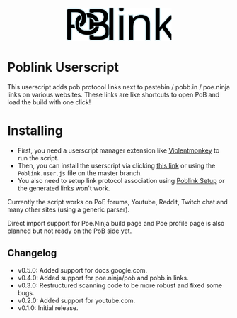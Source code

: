 <p align="center"><img src="./assets/poblink-logo.svg" height="75"></p>

# Poblink Userscript
This userscript adds pob protocol links next to pastebin / pobb.in / poe.ninja links on various websites. These links are like shortcuts to open PoB and load the build with one click!


# Installing
- First, you need a userscript manager extension like [Violentmonkey](https://violentmonkey.github.io/) to run the script.
- Then, you can install the userscript via clicking [this link](https://github.com/Dullson/Poblink/raw/master/Poblink.user.js) or using the `Poblink.user.js` file on the master branch.
- You also need to setup link protocol association using [Poblink Setup](https://github.com/Dullson/PoblinkSetup) or the generated links won't work.

Currently the script works on PoE forums, Youtube, Reddit, Twitch chat and many other sites (using a generic parser).

Direct import support for Poe.Ninja build page and Poe profile page is also planned but not ready on the PoB side yet. 



## Changelog
- v0.5.0: Added support for docs.google.com.
- v0.4.0: Added support for poe.ninja/pob and pobb.in links.
- v0.3.0: Restructured scanning code to be more robust and fixed some bugs.
- v0.2.0: Added support for youtube.com.
- v0.1.0: Initial release.
